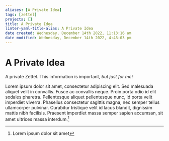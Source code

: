 ```yaml
---
aliases: [A Private Idea]
tags: [zettel]
projects: []
title: A Private Idea
linter-yaml-title-alias: A Private Idea
date created: Wednesday, December 14th 2022, 11:13:16 am
date modified: Wednesday, December 14th 2022, 4:43:03 pm
---
```


# A Private Idea

A private Zettel. This information is important, *but just for me*!

Lorem ipsum dolor sit amet, consectetur adipiscing elit. Sed malesuada aliquet velit in convallis. Fusce ac convallis neque. Proin porta odio id elit sodales pharetra. Pellentesque aliquet pellentesque nunc, id porta velit imperdiet viverra. Phasellus consectetur sagittis magna, nec semper tellus ullamcorper pulvinar. Curabitur tristique velit id lacus blandit, dignissim mattis nibh facilisis. Praesent imperdiet massa semper sapien accumsan, sit amet ultrices massa interdum.[^1]

[^1]: Lorem ipsum dolor sit amet